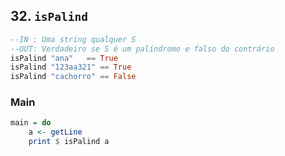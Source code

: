## 32. `isPalind`
```hs
--IN : Uma string qualquer S
--OUT: Verdadeiro se S é um palíndromo e falso do contrário
isPalind "ana"   == True
isPalind "123aa321" == True
isPalind "cachorro" == False
```


<!--MAIN_BEGIN-->
### Main
```hs
main = do
    a <- getLine
    print $ isPalind a

```
<!--MAIN_END-->
